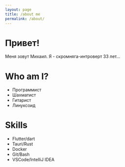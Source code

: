 ```yaml
---
layout: page
title: /about me
permalink: /about/
---
```

# Привет! 
Меня зовут Михаил. Я - скромняга-интроверт 33 лет...
# Who am I?
 * Программист 
 * Шахматист
 * Гитарист
 * Линуксоид

# Skills
* Flutter/dart
* Tauri/Rust
* Docker
* Git/Bash
* VSCode/IntelliJ IDEA


